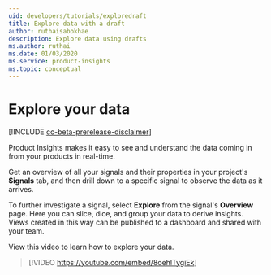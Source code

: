 ```yaml
---
uid: developers/tutorials/exploredraft
title: Explore data with a draft
author: ruthaisabokhae
description: Explore data using drafts
ms.author: ruthai
ms.date: 01/03/2020
ms.service: product-insights
ms.topic: conceptual
---
```


# Explore your data

[!INCLUDE [cc-beta-prerelease-disclaimer]( includes/cc-beta-prerelease-disclaimer.md)]

Product Insights makes it easy to see and understand the data coming in from your products in real-time.

Get an overview of all your signals and their properties in your project's **Signals** tab, and then drill down to a specific signal to observe the data as it arrives.

To further investigate a signal, select **Explore** from the signal's **Overview** page. Here you can slice, dice, and group your data to derive insights. Views created in this way can be published to a dashboard and shared with your team.  

View this video to learn how to explore your data.  

>[!VIDEO <https://youtube.com/embed/8oehlTygiEk>]
